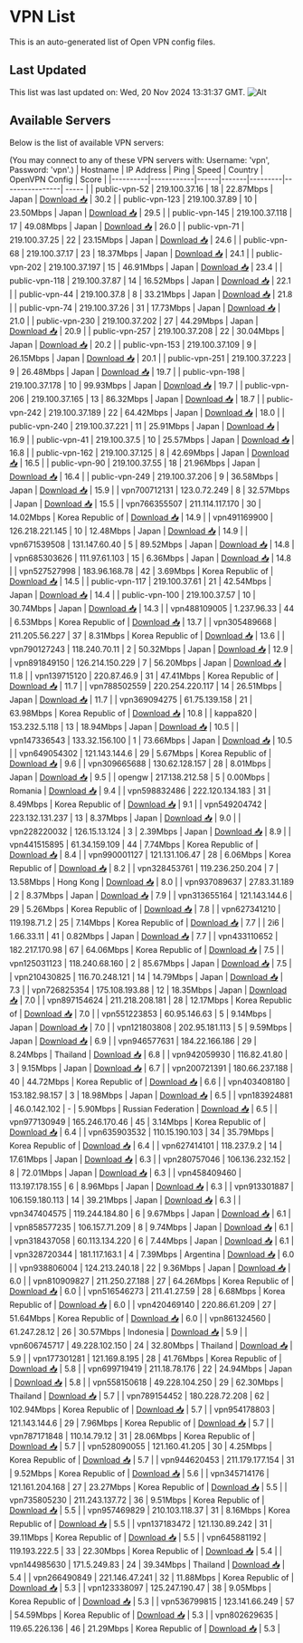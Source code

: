 # VPN List

This is an auto-generated list of Open VPN config files.

## Last Updated

This list was last updated on: Wed, 20 Nov 2024 13:31:37 GMT.
![Alt](https://repobeats.axiom.co/api/embed/186b98318ef1479477931607c1ad7d823f12451f.svg "Repobeats analytics image")

## Available Servers

Below is the list of available VPN servers:

(You may connect to any of these VPN servers with: Username: 'vpn', Password: 'vpn'.)
| Hostname | IP Address | Ping | Speed | Country | OpenVPN Config | Score |
|----------|------------|------|-------|---------|----------------| ----- |
| public-vpn-52 | 219.100.37.16 | 18 | 22.87Mbps | Japan | [Download 📥](./configs/server_0_JP.ovpn) | 30.2 |
| public-vpn-123 | 219.100.37.89 | 10 | 23.50Mbps | Japan | [Download 📥](./configs/server_1_JP.ovpn) | 29.5 |
| public-vpn-145 | 219.100.37.118 | 17 | 49.08Mbps | Japan | [Download 📥](./configs/server_2_JP.ovpn) | 26.0 |
| public-vpn-71 | 219.100.37.25 | 22 | 23.15Mbps | Japan | [Download 📥](./configs/server_3_JP.ovpn) | 24.6 |
| public-vpn-68 | 219.100.37.17 | 23 | 18.37Mbps | Japan | [Download 📥](./configs/server_4_JP.ovpn) | 24.1 |
| public-vpn-202 | 219.100.37.197 | 15 | 46.91Mbps | Japan | [Download 📥](./configs/server_5_JP.ovpn) | 23.4 |
| public-vpn-118 | 219.100.37.87 | 14 | 16.52Mbps | Japan | [Download 📥](./configs/server_6_JP.ovpn) | 22.1 |
| public-vpn-44 | 219.100.37.8 | 8 | 33.21Mbps | Japan | [Download 📥](./configs/server_7_JP.ovpn) | 21.8 |
| public-vpn-74 | 219.100.37.26 | 31 | 17.73Mbps | Japan | [Download 📥](./configs/server_8_JP.ovpn) | 21.0 |
| public-vpn-230 | 219.100.37.202 | 27 | 44.29Mbps | Japan | [Download 📥](./configs/server_9_JP.ovpn) | 20.9 |
| public-vpn-257 | 219.100.37.208 | 22 | 30.04Mbps | Japan | [Download 📥](./configs/server_10_JP.ovpn) | 20.2 |
| public-vpn-153 | 219.100.37.109 | 9 | 26.15Mbps | Japan | [Download 📥](./configs/server_11_JP.ovpn) | 20.1 |
| public-vpn-251 | 219.100.37.223 | 9 | 26.48Mbps | Japan | [Download 📥](./configs/server_12_JP.ovpn) | 19.7 |
| public-vpn-198 | 219.100.37.178 | 10 | 99.93Mbps | Japan | [Download 📥](./configs/server_13_JP.ovpn) | 19.7 |
| public-vpn-206 | 219.100.37.165 | 13 | 86.32Mbps | Japan | [Download 📥](./configs/server_14_JP.ovpn) | 18.7 |
| public-vpn-242 | 219.100.37.189 | 22 | 64.42Mbps | Japan | [Download 📥](./configs/server_15_JP.ovpn) | 18.0 |
| public-vpn-240 | 219.100.37.221 | 11 | 25.91Mbps | Japan | [Download 📥](./configs/server_16_JP.ovpn) | 16.9 |
| public-vpn-41 | 219.100.37.5 | 10 | 25.57Mbps | Japan | [Download 📥](./configs/server_17_JP.ovpn) | 16.8 |
| public-vpn-162 | 219.100.37.125 | 8 | 42.69Mbps | Japan | [Download 📥](./configs/server_18_JP.ovpn) | 16.5 |
| public-vpn-90 | 219.100.37.55 | 18 | 21.96Mbps | Japan | [Download 📥](./configs/server_19_JP.ovpn) | 16.4 |
| public-vpn-249 | 219.100.37.206 | 9 | 36.58Mbps | Japan | [Download 📥](./configs/server_20_JP.ovpn) | 15.9 |
| vpn700712131 | 123.0.72.249 | 8 | 32.57Mbps | Japan | [Download 📥](./configs/server_21_JP.ovpn) | 15.5 |
| vpn766355507 | 211.114.117.170 | 30 | 14.02Mbps | Korea Republic of | [Download 📥](./configs/server_22_KR.ovpn) | 14.9 |
| vpn491169900 | 126.218.221.145 | 10 | 12.48Mbps | Japan | [Download 📥](./configs/server_23_JP.ovpn) | 14.9 |
| vpn671539508 | 131.147.60.40 | 5 | 89.52Mbps | Japan | [Download 📥](./configs/server_24_JP.ovpn) | 14.8 |
| vpn685303626 | 111.97.61.103 | 15 | 6.36Mbps | Japan | [Download 📥](./configs/server_25_JP.ovpn) | 14.8 |
| vpn527527998 | 183.96.168.78 | 42 | 3.69Mbps | Korea Republic of | [Download 📥](./configs/server_26_KR.ovpn) | 14.5 |
| public-vpn-117 | 219.100.37.61 | 21 | 42.54Mbps | Japan | [Download 📥](./configs/server_27_JP.ovpn) | 14.4 |
| public-vpn-100 | 219.100.37.57 | 10 | 30.74Mbps | Japan | [Download 📥](./configs/server_28_JP.ovpn) | 14.3 |
| vpn488109005 | 1.237.96.33 | 44 | 6.53Mbps | Korea Republic of | [Download 📥](./configs/server_29_KR.ovpn) | 13.7 |
| vpn305489668 | 211.205.56.227 | 37 | 8.31Mbps | Korea Republic of | [Download 📥](./configs/server_30_KR.ovpn) | 13.6 |
| vpn790127243 | 118.240.70.11 | 2 | 50.32Mbps | Japan | [Download 📥](./configs/server_31_JP.ovpn) | 12.9 |
| vpn891849150 | 126.214.150.229 | 7 | 56.20Mbps | Japan | [Download 📥](./configs/server_32_JP.ovpn) | 11.8 |
| vpn139715120 | 220.87.46.9 | 31 | 47.41Mbps | Korea Republic of | [Download 📥](./configs/server_33_KR.ovpn) | 11.7 |
| vpn788502559 | 220.254.220.117 | 14 | 26.51Mbps | Japan | [Download 📥](./configs/server_34_JP.ovpn) | 11.7 |
| vpn369094275 | 61.75.139.158 | 21 | 63.98Mbps | Korea Republic of | [Download 📥](./configs/server_35_KR.ovpn) | 10.8 |
| kappa820 | 153.232.5.118 | 13 | 18.94Mbps | Japan | [Download 📥](./configs/server_36_JP.ovpn) | 10.5 |
| vpn147336543 | 133.32.156.100 | 1 | 73.66Mbps | Japan | [Download 📥](./configs/server_37_JP.ovpn) | 10.5 |
| vpn649054302 | 121.143.144.6 | 29 | 5.67Mbps | Korea Republic of | [Download 📥](./configs/server_38_KR.ovpn) | 9.6 |
| vpn309665688 | 130.62.128.157 | 28 | 8.01Mbps | Japan | [Download 📥](./configs/server_39_JP.ovpn) | 9.5 |
| opengw | 217.138.212.58 | 5 | 0.00Mbps | Romania | [Download 📥](./configs/server_40_RO.ovpn) | 9.4 |
| vpn598832486 | 222.120.134.183 | 31 | 8.49Mbps | Korea Republic of | [Download 📥](./configs/server_41_KR.ovpn) | 9.1 |
| vpn549204742 | 223.132.131.237 | 13 | 8.37Mbps | Japan | [Download 📥](./configs/server_42_JP.ovpn) | 9.0 |
| vpn228220032 | 126.15.13.124 | 3 | 2.39Mbps | Japan | [Download 📥](./configs/server_43_JP.ovpn) | 8.9 |
| vpn441515895 | 61.34.159.109 | 44 | 7.74Mbps | Korea Republic of | [Download 📥](./configs/server_44_KR.ovpn) | 8.4 |
| vpn990001127 | 121.131.106.47 | 28 | 6.06Mbps | Korea Republic of | [Download 📥](./configs/server_45_KR.ovpn) | 8.2 |
| vpn328453761 | 119.236.250.204 | 7 | 13.58Mbps | Hong Kong | [Download 📥](./configs/server_46_HK.ovpn) | 8.0 |
| vpn937089637 | 27.83.31.189 | 2 | 8.37Mbps | Japan | [Download 📥](./configs/server_47_JP.ovpn) | 7.9 |
| vpn313655164 | 121.143.144.6 | 29 | 5.26Mbps | Korea Republic of | [Download 📥](./configs/server_48_KR.ovpn) | 7.8 |
| vpn627341210 | 119.198.71.2 | 25 | 7.14Mbps | Korea Republic of | [Download 📥](./configs/server_49_KR.ovpn) | 7.7 |
| 2i6 | 1.66.33.11 | 41 | 0.82Mbps | Japan | [Download 📥](./configs/server_50_JP.ovpn) | 7.7 |
| vpn433110652 | 182.217.170.98 | 67 | 64.06Mbps | Korea Republic of | [Download 📥](./configs/server_51_KR.ovpn) | 7.5 |
| vpn125031123 | 118.240.68.160 | 2 | 85.67Mbps | Japan | [Download 📥](./configs/server_52_JP.ovpn) | 7.5 |
| vpn210430825 | 116.70.248.121 | 14 | 14.79Mbps | Japan | [Download 📥](./configs/server_53_JP.ovpn) | 7.3 |
| vpn726825354 | 175.108.193.88 | 12 | 18.35Mbps | Japan | [Download 📥](./configs/server_54_JP.ovpn) | 7.0 |
| vpn897154624 | 211.218.208.181 | 28 | 12.17Mbps | Korea Republic of | [Download 📥](./configs/server_55_KR.ovpn) | 7.0 |
| vpn551223853 | 60.95.146.63 | 5 | 9.14Mbps | Japan | [Download 📥](./configs/server_56_JP.ovpn) | 7.0 |
| vpn121803808 | 202.95.181.113 | 5 | 9.59Mbps | Japan | [Download 📥](./configs/server_57_JP.ovpn) | 6.9 |
| vpn946577631 | 184.22.166.186 | 29 | 8.24Mbps | Thailand | [Download 📥](./configs/server_58_TH.ovpn) | 6.8 |
| vpn942059930 | 116.82.41.80 | 3 | 9.15Mbps | Japan | [Download 📥](./configs/server_59_JP.ovpn) | 6.7 |
| vpn200721391 | 180.66.237.188 | 40 | 44.72Mbps | Korea Republic of | [Download 📥](./configs/server_60_KR.ovpn) | 6.6 |
| vpn403408180 | 153.182.98.157 | 3 | 18.98Mbps | Japan | [Download 📥](./configs/server_61_JP.ovpn) | 6.5 |
| vpn183924881 | 46.0.142.102 | - | 5.90Mbps | Russian Federation | [Download 📥](./configs/server_62_RU.ovpn) | 6.5 |
| vpn977130949 | 165.246.170.46 | 45 | 3.14Mbps | Korea Republic of | [Download 📥](./configs/server_63_KR.ovpn) | 6.4 |
| vpn635903532 | 110.15.190.103 | 34 | 35.79Mbps | Korea Republic of | [Download 📥](./configs/server_64_KR.ovpn) | 6.4 |
| vpn627414101 | 118.237.9.2 | 14 | 17.61Mbps | Japan | [Download 📥](./configs/server_65_JP.ovpn) | 6.3 |
| vpn280757046 | 106.136.232.152 | 8 | 72.01Mbps | Japan | [Download 📥](./configs/server_66_JP.ovpn) | 6.3 |
| vpn458409460 | 113.197.178.155 | 6 | 8.96Mbps | Japan | [Download 📥](./configs/server_67_JP.ovpn) | 6.3 |
| vpn913301887 | 106.159.180.113 | 14 | 39.21Mbps | Japan | [Download 📥](./configs/server_68_JP.ovpn) | 6.3 |
| vpn347404575 | 119.244.184.80 | 6 | 9.67Mbps | Japan | [Download 📥](./configs/server_69_JP.ovpn) | 6.1 |
| vpn858577235 | 106.157.71.209 | 8 | 9.74Mbps | Japan | [Download 📥](./configs/server_70_JP.ovpn) | 6.1 |
| vpn318437058 | 60.113.134.220 | 6 | 7.44Mbps | Japan | [Download 📥](./configs/server_71_JP.ovpn) | 6.1 |
| vpn328720344 | 181.117.163.1 | 4 | 7.39Mbps | Argentina | [Download 📥](./configs/server_72_AR.ovpn) | 6.0 |
| vpn938806004 | 124.213.240.18 | 22 | 9.36Mbps | Japan | [Download 📥](./configs/server_73_JP.ovpn) | 6.0 |
| vpn810909827 | 211.250.27.188 | 27 | 64.26Mbps | Korea Republic of | [Download 📥](./configs/server_74_KR.ovpn) | 6.0 |
| vpn516546273 | 211.41.27.59 | 28 | 6.68Mbps | Korea Republic of | [Download 📥](./configs/server_75_KR.ovpn) | 6.0 |
| vpn420469140 | 220.86.61.209 | 27 | 51.64Mbps | Korea Republic of | [Download 📥](./configs/server_76_KR.ovpn) | 6.0 |
| vpn861324560 | 61.247.28.12 | 26 | 30.57Mbps | Indonesia | [Download 📥](./configs/server_77_ID.ovpn) | 5.9 |
| vpn606745717 | 49.228.102.150 | 24 | 32.80Mbps | Thailand | [Download 📥](./configs/server_78_TH.ovpn) | 5.9 |
| vpn177301281 | 121.169.8.195 | 28 | 41.76Mbps | Korea Republic of | [Download 📥](./configs/server_79_KR.ovpn) | 5.8 |
| vpn699719419 | 211.18.78.176 | 22 | 24.94Mbps | Japan | [Download 📥](./configs/server_80_JP.ovpn) | 5.8 |
| vpn558150618 | 49.228.104.250 | 29 | 62.30Mbps | Thailand | [Download 📥](./configs/server_81_TH.ovpn) | 5.7 |
| vpn789154452 | 180.228.72.208 | 62 | 102.94Mbps | Korea Republic of | [Download 📥](./configs/server_82_KR.ovpn) | 5.7 |
| vpn954178803 | 121.143.144.6 | 29 | 7.96Mbps | Korea Republic of | [Download 📥](./configs/server_83_KR.ovpn) | 5.7 |
| vpn787171848 | 110.14.79.12 | 31 | 28.06Mbps | Korea Republic of | [Download 📥](./configs/server_84_KR.ovpn) | 5.7 |
| vpn528090055 | 121.160.41.205 | 30 | 4.25Mbps | Korea Republic of | [Download 📥](./configs/server_85_KR.ovpn) | 5.7 |
| vpn944620453 | 211.179.177.154 | 31 | 9.52Mbps | Korea Republic of | [Download 📥](./configs/server_86_KR.ovpn) | 5.6 |
| vpn345714176 | 121.161.204.168 | 27 | 23.27Mbps | Korea Republic of | [Download 📥](./configs/server_87_KR.ovpn) | 5.5 |
| vpn735805230 | 211.243.137.72 | 36 | 9.51Mbps | Korea Republic of | [Download 📥](./configs/server_88_KR.ovpn) | 5.5 |
| vpn957469829 | 210.103.118.37 | 31 | 8.16Mbps | Korea Republic of | [Download 📥](./configs/server_89_KR.ovpn) | 5.5 |
| vpn137183472 | 121.130.89.242 | 31 | 39.11Mbps | Korea Republic of | [Download 📥](./configs/server_90_KR.ovpn) | 5.5 |
| vpn645881192 | 119.193.222.5 | 33 | 22.30Mbps | Korea Republic of | [Download 📥](./configs/server_91_KR.ovpn) | 5.4 |
| vpn144985630 | 171.5.249.83 | 24 | 39.34Mbps | Thailand | [Download 📥](./configs/server_92_TH.ovpn) | 5.4 |
| vpn266490849 | 221.146.47.241 | 32 | 11.88Mbps | Korea Republic of | [Download 📥](./configs/server_93_KR.ovpn) | 5.3 |
| vpn123338097 | 125.247.190.47 | 38 | 9.05Mbps | Korea Republic of | [Download 📥](./configs/server_94_KR.ovpn) | 5.3 |
| vpn536799815 | 123.141.66.249 | 57 | 54.59Mbps | Korea Republic of | [Download 📥](./configs/server_95_KR.ovpn) | 5.3 |
| vpn802629635 | 119.65.226.136 | 46 | 21.29Mbps | Korea Republic of | [Download 📥](./configs/server_96_KR.ovpn) | 5.3 |

